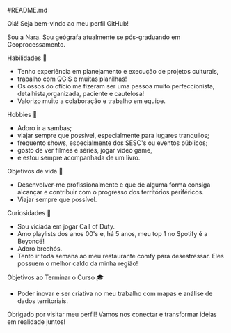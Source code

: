 #README.md

Olá! 
Seja bem-vindo ao meu perfil GitHub!

Sou a Nara. Sou geógrafa atualmente se pós-graduando em Geoprocessamento.

Habilidades 💼
- Tenho experiência em planejamento e execução de projetos culturais,
- trabalho com QGIS e muitas planilhas!
- Os ossos do ofício me fizeram ser uma pessoa muito perfeccionista, detalhista,organizada, paciente e cautelosa!
- Valorizo muito a colaboração e trabalho em equipe.

Hobbies 🎉
- Adoro ir a sambas;
- viajar sempre que possível, especialmente para lugares tranquilos;
- frequento shows, especialmente dos SESC's ou eventos públicos;
- gosto de ver filmes e séries, jogar video game,
- e estou sempre acompanhada de um livro.

Objetivos de vida 🎯
- Desenvolver-me profissionalmente e que de alguma forma consiga alcançar e contribuir com o progresso dos territórios periféricos.
- Viajar sempre que possível.

Curiosidades 🎉
- Sou viciada em jogar Call of Duty.
- Amo playlists dos anos 00's e, há 5 anos, meu top 1 no Spotify é a Beyoncé!
- Adoro brechós.
- Tento ir toda semana ao meu restaurante comfy para desestressar. Eles possuem o melhor caldo da minha região!

Objetivos ao Terminar o Curso 🎓
- Poder inovar e ser criativa no meu trabalho com mapas e análise de dados territoriais.


Obrigado por visitar meu perfil! 
Vamos nos conectar e transformar ideias em realidade juntos!



